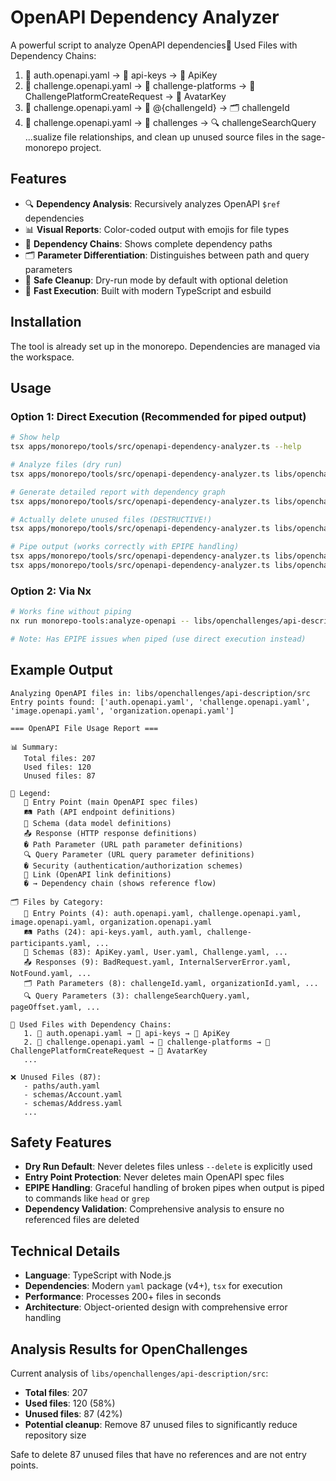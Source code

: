 # OpenAPI Dependency Analyzer

A powerful script to analyze OpenAPI dependencies🔗 Used Files with Dependency Chains:

1.  📄 auth.openapi.yaml → 📄 api-keys → 🧬 ApiKey
2.  📄 challenge.openapi.yaml → 📄 challenge-platforms → 🧬 ChallengePlatformCreateRequest → 🧬 AvatarKey
3.  📄 challenge.openapi.yaml → 📄 @{challengeId} → 🗂️ challengeId
4.  📄 challenge.openapi.yaml → 📄 challenges → 🔍 challengeSearchQuery
    ...sualize file relationships, and clean up unused source files in the sage-monorepo project.

## Features

- 🔍 **Dependency Analysis**: Recursively analyzes OpenAPI `$ref` dependencies
- 📊 **Visual Reports**: Color-coded output with emojis for file types
- 🔗 **Dependency Chains**: Shows complete dependency paths
- 🗂️ **Parameter Differentiation**: Distinguishes between path and query parameters
- 🧹 **Safe Cleanup**: Dry-run mode by default with optional deletion
- 🚀 **Fast Execution**: Built with modern TypeScript and esbuild

## Installation

The tool is already set up in the monorepo. Dependencies are managed via the workspace.

## Usage

### Option 1: Direct Execution (Recommended for piped output)

```bash
# Show help
tsx apps/monorepo/tools/src/openapi-dependency-analyzer.ts --help

# Analyze files (dry run)
tsx apps/monorepo/tools/src/openapi-dependency-analyzer.ts libs/openchallenges/api-description/src

# Generate detailed report with dependency graph
tsx apps/monorepo/tools/src/openapi-dependency-analyzer.ts libs/openchallenges/api-description/src --report

# Actually delete unused files (DESTRUCTIVE!)
tsx apps/monorepo/tools/src/openapi-dependency-analyzer.ts libs/openchallenges/api-description/src --delete

# Pipe output (works correctly with EPIPE handling)
tsx apps/monorepo/tools/src/openapi-dependency-analyzer.ts libs/openchallenges/api-description/src --report | head -20
tsx apps/monorepo/tools/src/openapi-dependency-analyzer.ts libs/openchallenges/api-description/src --report | grep "🗂️"
```

### Option 2: Via Nx

```bash
# Works fine without piping
nx run monorepo-tools:analyze-openapi -- libs/openchallenges/api-description/src --report

# Note: Has EPIPE issues when piped (use direct execution instead)
```

## Example Output

```
Analyzing OpenAPI files in: libs/openchallenges/api-description/src
Entry points found: ['auth.openapi.yaml', 'challenge.openapi.yaml', 'image.openapi.yaml', 'organization.openapi.yaml']

=== OpenAPI File Usage Report ===

📊 Summary:
   Total files: 207
   Used files: 120
   Unused files: 87

📖 Legend:
   📄 Entry Point (main OpenAPI spec files)
   🛤️ Path (API endpoint definitions)
   🧬 Schema (data model definitions)
   📤 Response (HTTP response definitions)
   �️ Path Parameter (URL path parameter definitions)
   🔍 Query Parameter (URL query parameter definitions)
   � Security (authentication/authorization schemes)
   🔗 Link (OpenAPI link definitions)
   � → Dependency chain (shows reference flow)

🗂️ Files by Category:
   📄 Entry Points (4): auth.openapi.yaml, challenge.openapi.yaml, image.openapi.yaml, organization.openapi.yaml
   🛤️ Paths (24): api-keys.yaml, auth.yaml, challenge-participants.yaml, ...
   🧬 Schemas (83): ApiKey.yaml, User.yaml, Challenge.yaml, ...
   📤 Responses (9): BadRequest.yaml, InternalServerError.yaml, NotFound.yaml, ...
   🗂️ Path Parameters (8): challengeId.yaml, organizationId.yaml, ...
   🔍 Query Parameters (3): challengeSearchQuery.yaml, pageOffset.yaml, ...

🔗 Used Files with Dependency Chains:
   1. 📄 auth.openapi.yaml → 📄 api-keys → 🔧 ApiKey
   2. 📄 challenge.openapi.yaml → 📄 challenge-platforms → 🔧 ChallengePlatformCreateRequest → 🔧 AvatarKey
   ...

❌ Unused Files (87):
   - paths/auth.yaml
   - schemas/Account.yaml
   - schemas/Address.yaml
   ...
```

## Safety Features

- **Dry Run Default**: Never deletes files unless `--delete` is explicitly used
- **Entry Point Protection**: Never deletes main OpenAPI spec files
- **EPIPE Handling**: Graceful handling of broken pipes when output is piped to commands like `head` or `grep`
- **Dependency Validation**: Comprehensive analysis to ensure no referenced files are deleted

## Technical Details

- **Language**: TypeScript with Node.js
- **Dependencies**: Modern `yaml` package (v4+), `tsx` for execution
- **Performance**: Processes 200+ files in seconds
- **Architecture**: Object-oriented design with comprehensive error handling

## Analysis Results for OpenChallenges

Current analysis of `libs/openchallenges/api-description/src`:

- **Total files**: 207
- **Used files**: 120 (58%)
- **Unused files**: 87 (42%)
- **Potential cleanup**: Remove 87 unused files to significantly reduce repository size

Safe to delete 87 unused files that have no references and are not entry points.
